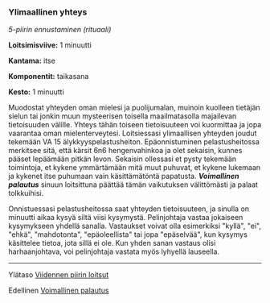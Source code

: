 ### Ylimaallinen yhteys

*5-piirin ennustaminen (rituaali)*

**Loitsimisviive:** 1 minuutti

**Kantama:** itse

**Komponentit:** taikasana

**Kesto:** 1 minuutti

Muodostat yhteyden oman mielesi ja puolijumalan, muinoin kuolleen tietäjän sielun tai jonkin muun mysteerisen toisella maailmatasolla majailevan tietoisuuden välille. Yhteys tähän toiseen tietoisuuteen voi kuormittaa ja jopa vaarantaa oman mielenterveytesi. Loitsiessasi ylimaallisen yhteyden joudut tekemään VA 15 älykkyyspelastusheiton. Epäonnistuminen pelastusheitossa merkitsee sitä, että kärsit 6n6 hengenvahinkoa ja olet sekaisin, kunnes pääset lepäämään pitkän levon. Sekaisin ollessasi et pysty tekemään toimintoja, et kykene ymmärtämään mitä muut puhuvat, et kykene lukemaan ja kykenet itse puhumaan vain käsittämätöntä papatusta. ***Voimallinen palautus*** sinuun loitsittuna päättää tämän vaikutuksen välittömästi ja palaat tolkkuihisi.

Onnistuessasi pelastusheitossa saat yhteyden tietoisuuteen, ja sinulla on minuutti aikaa kysyä siltä viisi kysymystä. Pelinjohtaja vastaa jokaiseen kysymykseen yhdellä sanalla. Vastaukset voivat olla esimerkiksi "kyllä", "ei", "ehkä", "mahdotonta", "epäoleellista" tai jopa "epäselvää", kun kysymys käsittelee tietoa, jota sillä ei ole. Kun yhden sanan vastaus olisi harhaanjohtava, voi pelinjohtaja vastata myös lyhyellä lauseella.

---

Ylätaso [Viidennen piirin loitsut](5_piirin_loitsut.md)

Edellinen [Voimallinen palautus](Voimallinen_palautus.md)
